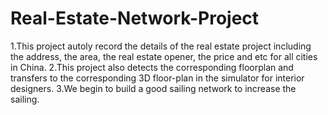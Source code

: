# Real-Estate-Network-Project
1.This project autoly record the details of the real estate project including the address, the area, the real estate opener, the price and etc for all cities in China.
2.This project also detects the corresponding floorplan and transfers to the corresponding 3D floor-plan in the simulator for interior designers.
3.We begin to build a good sailing network to increase the sailing.
